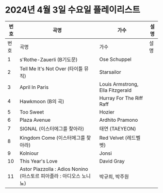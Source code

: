 # 2024년 4월 3일 수요일 플레이리스트

| 번호 | 곡명 | 가수 | 설명 |
|------|------|------|------|
| 번호 | 곡명 | 가수 | 설명 |
| 1 | s'Rothe-Zauerli (B기도문) | Ose Schuppel |  |
| 2 | Tell Me It's Not Over (타이틀 뮤직) | Starsailor |  |
| 3 | April In Paris | Louis Armstrong, Ella Fitzgerald |  |
| 4 | Hawkmoon (B의 곡) | Hurray For The Riff Raff |  |
| 5 | Too Sweet | Hozier |  |
| 6 | Plaza Avenue | Ardhito Pramono |  |
| 7 | SIGNAL (이스터에그를 찾아라) | 태연 (TAEYEON) |  |
| 8 | Kingdom Come (이스터에그를 찾아라) | Red Velvet (레드벨벳) |  |
| 9 | Kolniour | Jonsi |  |
| 10 | This Year's Love | David Gray |  |
| 11 | Astor Piazzolla : Adios Nonino (아스토르 피아졸라 : 아디오스 노니뇨) | 박규희, 박주원 |  |
